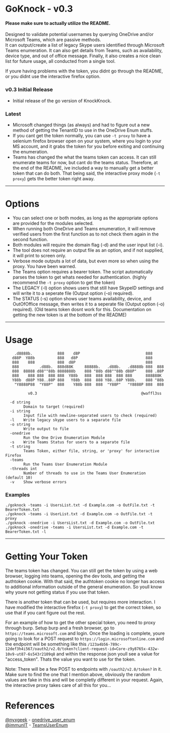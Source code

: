 # GoKnock - v0.3 

#### Please make sure to actually utilize the README. 

Designed to validate potential usernames by querying OneDrive and/or Microsoft Teams, which are passive methods.  
It can output/create a list of legacy Skype users identified through Microsoft Teams enumeration.
It can also get details from Teams, such as availability, device type, and out of office message.
Finally, it also creates a nice clean list for future usage, all conducted from a single tool. 

If youre having problems with the token, you didnt go through the README, or you didnt use the interactive firefox option.

### v0.3 Initial Release
- Initial release of the go version of KnockKnock.

### Latest 
- Microsoft changed things (as always) and had to figure out a new method of getting the TenantID to use in the OneDrive Enum stuffs.
- If you cant get the token normally, you can use `-t proxy` to have a selenium firefox browser open on your system, where you login to your MS account, and it grabs the token for you before exiting and continuing the enumeration. 
- Teams has changed the what the teams token can access. It can still enumerate teams for now, but cant do the teams status. Therefore, at the end of the README, ive included a way to manually get a better token that can do both. That being said, the interactive proxy mode (`-t proxy`) gets the better token right away.

------------------------------------------------------------------------------------
# Options
- You can select one or both modes, as long as the appropriate options are provided for the modules selected.
- When running both OneDrive and Teams enumeration, it will remove verified users from the first function as to not check them again in the second function. 
- Both modules will require the domain flag (-d) and the user input list (-i).  
- The tool does not require an output file as an option, and if not supplied, it will print to screen only.  
- Verbose mode outputs a lot of data, but even more so when using the proxy. You have been warned.
- The Teams option requires a bearer token. The script automatically parses the token to get whats needed for authentication. (highly recommend the `-t proxy` option to get the token)  
- The LEGACY (-l) option shows users that still have SkypeID settings and will write it to a seperate file (Output option (-o) required).
- The STATUS (-s) option shows user teams availability, device, and OutOfOffice message, then writes it to a seperate file (Output option (-o) required). (Old teams token dosnt work for this. Documentation on getting the new token is at the bottom of the README)

------------------------------------------------------------------------------------

# Usage

```
    .d8888b.           888    d8P                             888      
   d88P  Y88b          888   d8P                              888      
   888    888          888  d8P                               888      
   888         .d88b.  888d88K     88888b.   .d88b.   .d8888b 888  888 
   888  88888 d88""88b 8888888b    888 "88b d88""88b d88P"    888 .88P 
   888    888 888  888 888  Y88b   888  888 888  888 888      888888K  
   Y88b  d88P Y88..88P 888   Y88b  888  888 Y88..88P Y88b.    888 "88b 
    "Y8888P88  "Y88P"  888    Y88b 888  888  "Y88P"   "Y8888P 888  888 
      
          v0.3                                              @waffl3ss

  -d string
        Domain to target (required)
  -i string
        Input file with newline-separated users to check (required)
  -l    Write legacy skype users to a separate file
  -o string
        Write output to file
  -onedrive
        Run the One Drive Enumeration Module
  -s    Write Teams Status for users to a separate file
  -t string
        Teams Token, either file, string, or 'proxy' for interactive Firefox
  -teams
        Run the Teams User Enumeration Module
  -threads int
        Number of threads to use in the Teams User Enumeration (default 10)
  -v    Show verbose errors
```
### Examples

```
./goknock -teams -i UsersList.txt -d Example.com -o OutFile.txt -t BearerToken.txt
./goknock -teams -i UserList.txt -d Example.com -o OutFile.txt -t proxy
./goknock -onedrive -i UsersList.txt -d Example.com -o OutFile.txt
./goknock -onedrive -teams -i UsersList.txt -d Example.com -t BearerToken.txt -l
```

------------------------------------------------------------------------------------

# Getting Your Token
The teams token has changed. You can still get the token by using a web browser, logging into teams, opening the dev tools, and getting the authtoken cookie. With that said, the authtoken cookie no longer has access to additional information outside of the general enumeration. So youll know why youre not getting status if you use that token.

There is another token that can be used, but requires more interaction. I have modified the interactive firefox (`-t proxy`) to get the correct token, so use that if you cant figure out the rest. 

For an example of how to get the other special token, you need to proxy through burp. Setup burp and a fresh browser, go to `https://teams.microsoft.com` and login. Once the loading is complete, youre going to look for a POST request to `https://login.microsoftonline.com` and the endpoint will be something like this `/123a4b56-789c-12def3h4i567/oauth2/v2.0/token?client-request-id=Core-z9y8765x-432w-10v9-ut87-6s543r2109q8` and within the response json youll see a value for "access_token". Thats the value you want to use for the token. 

Note: There will be a few POST to endpoints with `/oauth2/v2.0/token?` in it. Make sure to find the one that I mention above, obviously the random values are fake in this and will be completly different in your request. Again, the interactive proxy takes care of all this for you...

# References

[@nyxgeek](https://github.com/nyxgeek) - [onedrive_user_enum](https://github.com/nyxgeek/onedrive_user_enum)  
[@immunIT](https://github.com/immunIT) - [TeamsUserEnum](https://github.com/immunIT/TeamsUserEnum)  
